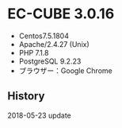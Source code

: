 # EC-CUBE 3.0.16

* Centos7.5.1804
* Apache/2.4.27 (Unix)
* PHP 7.1.8
* PostgreSQL 9.2.23
* ブラウザー：Google Chrome

## History
2018-05-23 update
